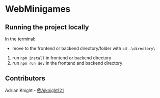 # WebMinigames

## Running the project locally
In the terminal:
- move to the frontend or backend directory/folder with `cd .\directory\`
1. run `npm install` in frontend or backend directory
2. run `npm run dev` in the frontend and backend directory

## Contributors

Adrian Knight - [@Ajknight121](https://github.com/Ajknight121)